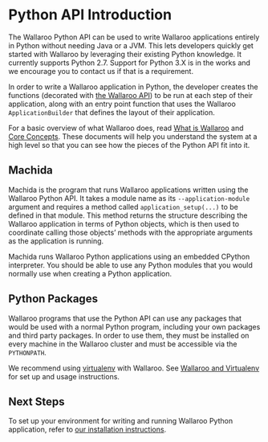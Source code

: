 # Python API Introduction

The Wallaroo Python API can be used to write Wallaroo applications entirely in Python without needing Java or a JVM. This lets developers quickly get started with Wallaroo by leveraging their existing Python knowledge. It currently supports Python 2.7. Support for Python 3.X is in the works and we encourage you to contact us if that is a requirement.

In order to write a Wallaroo application in Python, the developer creates the functions (decorated with [the Wallaroo API](api.md)) to be run at each step of their application, along with an entry point function that uses the Wallaroo `ApplicationBuilder` that defines the layout of their application.

For a basic overview of what Wallaroo does, read [What is Wallaroo](/book/what-is-wallaroo.md) and [Core Concepts](/book/core-concepts/intro.md). These documents will help you understand the system at a high level so that you can see how the pieces of the Python API fit into it.

## Machida

Machida is the program that runs Wallaroo applications written using the Wallaroo Python API. It takes a module name as its `--application-module` argument and requires a method called `application_setup(...)` to be defined in that module. This method returns the structure describing the Wallaroo application in terms of Python objects, which is then used to coordinate calling those objects’ methods with the appropriate arguments as the application is running.

Machida runs Wallaroo Python applications using an embedded CPython interpreter. You should be able to use any Python modules that you would normally use when creating a Python application.

## Python Packages

Wallaroo programs that use the Python API can use any packages that would be used with a normal Python program, including your own packages and third party packages. In order to use them, they must be installed on every machine in the Wallaroo cluster and must be accessible via the `PYTHONPATH`.

We recommend using [virtualenv](https://virtualenv.pypa.io/en/stable/) with Wallaroo. See [Wallaroo and Virtualenv](/book/appendix/virtualenv.md) for set up and usage instructions.

## Next Steps

To set up your environment for writing and running Wallaroo Python application, refer to [our installation instructions](/book/getting-started/choosing-an-installation-option.md).
